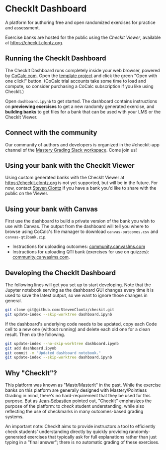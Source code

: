 # CheckIt Dashboard

A platform for authoring free and open randomized exercises for practice and assessment.

Exercise banks are hosted for the public using the *CheckIt Viewer*, available at
<https://checkit.clontz.org>.

## Running the CheckIt Dashboard

The CheckIt Dashboard runs completely inside your web browser, powered by
[CoCalc.com](https://cocalc.com/). Open the
[template project](https://cocalc.com/share/00854508a0fa6e8a193cbc90aff10b9dd7f446b4/checkit/?viewer=share)
and click the green "Open with one click!" button.
(CoCalc trial accounts take some time to load and compute, so consider
purchasing a CoCalc subscription if you like using CheckIt.)

Open `dashboard.ipynb` to get started. The dashboard contains instructions on
**previewing exercises** to get a new randomly generated exercise, and
**building banks** to get files for a bank that can be used with
your LMS or the CheckIt Viewer.

## Connect with the community

Our community of authors and developers is organized in the #checkit-app channel of the
[Mastery Grading Slack workspace](https://bit.ly/join-mastery-grading). Come join us!

## Using your bank with the CheckIt Viewer

Using custom generated banks with the CheckIt Viewer at <https://checkit.clontz.org>
is not yet supported, but will be in the future. For now, contact
[Steven Clontz](mailto:steven.clontz@gmail.com) if you have a bank you'd like to
share with the public on the Viewer.

## Using your bank with Canvas

First use the dashboard to build a private version of the bank you wish to use with Canvas.
The output from the dashboard will tell you where to browse using CoCalc's file manager
to download `canvas-outcomes.csv` and `canvas-qtibank.zip`.

- Instructions for uploading outcomes: [community.canvaslms.com](https://community.canvaslms.com/t5/Instructor-Guide/How-do-I-import-outcomes-for-a-course/ta-p/702)
- Instructions for uploading QTI bank (exercises for use on quizzes): [community.canvaslms.com](https://community.canvaslms.com/t5/Instructor-Guide/How-do-I-import-quizzes-from-QTI-packages/ta-p/1046).

## Developing the CheckIt Dashboard

The following lines will get you set up to start developing. Note
that the Jupyter notebook serving as the dashboard GUI
changes every time it is used to save the latest output,
so we want to ignore those changes in general.

```bash
git clone git@github.com:StevenClontz/checkit.git
git update-index --skip-worktree dashboard.ipynb
```

If the dashboard's underlying code needs to be updated, copy each Code cell to a
new one (without running) and delete each old one for a clean result.
Then do the following.

```bash
git update-index --no-skip-worktree dashboard.ipynb
git add dashboard.ipynb
git commit -m "Updated dashboard notebook."
git update-index --skip-worktree dashboard.ipynb
```

## Why "CheckIt"?

This platform was known as "Mastr/MasterIt" in the past.
While the exercise banks on this platform
are generally designed with Mastery/Pointless Grading in mind, there's
no hard-requirement that they be used for this purpose. But as
[Jean-Sébastien](https://twitter.com/JeanSebTurcotte/status/1290691807718903808)
pointed out, "CheckIt" emphasizes the purpose of the platform:
to *check* student understanding, while also reflecting the use
of checkmarks in many outcomes-based grading systems.

An important note: CheckIt aims to provide instructors a tool to efficiently check students'
understanding directly by quickly providing randomly-generated exercises
that typically ask for full explanations rather than just typing in a "final answer";
there is no automatic grading of these exercises.